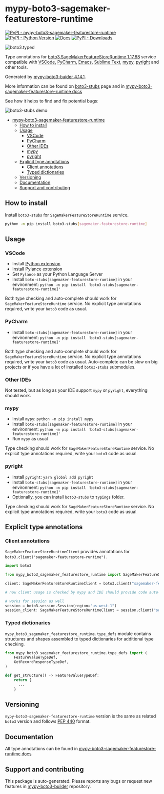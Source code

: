 # mypy-boto3-sagemaker-featurestore-runtime<a id="mypy-boto3-sagemaker-featurestore-runtime"></a>

[![PyPI - mypy-boto3-sagemaker-featurestore-runtime](https://img.shields.io/pypi/v/mypy-boto3-sagemaker-featurestore-runtime.svg?color=blue)](https://pypi.org/project/mypy-boto3-sagemaker-featurestore-runtime)
[![PyPI - Python Version](https://img.shields.io/pypi/pyversions/mypy-boto3-sagemaker-featurestore-runtime.svg?color=blue)](https://pypi.org/project/mypy-boto3-sagemaker-featurestore-runtime)
[![Docs](https://img.shields.io/readthedocs/mypy-boto3-builder.svg?color=blue)](https://mypy-boto3-builder.readthedocs.io/)
[![PyPI - Downloads](https://img.shields.io/pypi/dw/mypy-boto3-sagemaker-featurestore-runtime?color=blue)](https://pypistats.org/packages/mypy-boto3-sagemaker-featurestore-runtime)

![boto3.typed](https://github.com/vemel/mypy_boto3_builder/raw/master/logo.png)

Type annotations for
[boto3.SageMakerFeatureStoreRuntime 1.17.88](https://boto3.amazonaws.com/v1/documentation/api/1.17.88/reference/services/sagemaker-featurestore-runtime.html#SageMakerFeatureStoreRuntime)
service compatible with [VSCode](https://code.visualstudio.com/),
[PyCharm](https://www.jetbrains.com/pycharm/),
[Emacs](https://www.gnu.org/software/emacs/),
[Sublime Text](https://www.sublimetext.com/),
[mypy](https://github.com/python/mypy),
[pyright](https://github.com/microsoft/pyright) and other tools.

Generated by
[mypy-boto3-buider 4.14.1](https://github.com/vemel/mypy_boto3_builder).

More information can be found on
[boto3-stubs](https://pypi.org/project/boto3-stubs/) page and in
[mypy-boto3-sagemaker-featurestore-runtime docs](https://vemel.github.io/boto3_stubs_docs/mypy_boto3_sagemaker_featurestore_runtime/)

See how it helps to find and fix potential bugs:

![boto3-stubs demo](https://github.com/vemel/mypy_boto3_builder/raw/master/demo.gif)

- [mypy-boto3-sagemaker-featurestore-runtime](#mypy-boto3-sagemaker-featurestore-runtime)
  - [How to install](#how-to-install)
  - [Usage](#usage)
    - [VSCode](#vscode)
    - [PyCharm](#pycharm)
    - [Other IDEs](#other-ides)
    - [mypy](#mypy)
    - [pyright](#pyright)
  - [Explicit type annotations](#explicit-type-annotations)
    - [Client annotations](#client-annotations)
    - [Typed dictionaries](#typed-dictionaries)
  - [Versioning](#versioning)
  - [Documentation](#documentation)
  - [Support and contributing](#support-and-contributing)

## How to install<a id="how-to-install"></a>

Install `boto3-stubs` for `SageMakerFeatureStoreRuntime` service.

```bash
python -m pip install boto3-stubs[sagemaker-featurestore-runtime]
```

## Usage<a id="usage"></a>

### VSCode<a id="vscode"></a>

- Install
  [Python extension](https://marketplace.visualstudio.com/items?itemName=ms-python.python)
- Install
  [Pylance extension](https://marketplace.visualstudio.com/items?itemName=ms-python.vscode-pylance)
- Set `Pylance` as your Python Language Server
- Install `boto-stubs[sagemaker-featurestore-runtime]` in your environment:
  `python -m pip install 'boto3-stubs[sagemaker-featurestore-runtime]'`

Both type checking and auto-complete should work for
`SageMakerFeatureStoreRuntime` service. No explicit type annotations required,
write your `boto3` code as usual.

### PyCharm<a id="pycharm"></a>

- Install `boto-stubs[sagemaker-featurestore-runtime]` in your environment:
  `python -m pip install 'boto3-stubs[sagemaker-featurestore-runtime]'`

Both type checking and auto-complete should work for
`SageMakerFeatureStoreRuntime` service. No explicit type annotations required,
write your `boto3` code as usual. Auto-complete can be slow on big projects or
if you have a lot of installed `boto3-stubs` submodules.

### Other IDEs<a id="other-ides"></a>

Not tested, but as long as your IDE support `mypy` or `pyright`, everything
should work.

### mypy<a id="mypy"></a>

- Install `mypy`: `python -m pip install mypy`
- Install `boto-stubs[sagemaker-featurestore-runtime]` in your environment:
  `python -m pip install 'boto3-stubs[sagemaker-featurestore-runtime]'`
- Run `mypy` as usual

Type checking should work for `SageMakerFeatureStoreRuntime` service. No
explicit type annotations required, write your `boto3` code as usual.

### pyright<a id="pyright"></a>

- Install `pyright`: `yarn global add pyright`
- Install `boto-stubs[sagemaker-featurestore-runtime]` in your environment:
  `python -m pip install 'boto3-stubs[sagemaker-featurestore-runtime]'`
- Optionally, you can install `boto3-stubs` to `typings` folder.

Type checking should work for `SageMakerFeatureStoreRuntime` service. No
explicit type annotations required, write your `boto3` code as usual.

## Explicit type annotations<a id="explicit-type-annotations"></a>

### Client annotations<a id="client-annotations"></a>

`SageMakerFeatureStoreRuntimeClient` provides annotations for
`boto3.client("sagemaker-featurestore-runtime")`.

```python
import boto3

from mypy_boto3_sagemaker_featurestore_runtime import SageMakerFeatureStoreRuntimeClient

client: SageMakerFeatureStoreRuntimeClient = boto3.client("sagemaker-featurestore-runtime")

# now client usage is checked by mypy and IDE should provide code auto-complete

# works for session as well
session = boto3.session.Session(region="us-west-1")
session_client: SageMakerFeatureStoreRuntimeClient = session.client("sagemaker-featurestore-runtime")
```

### Typed dictionaries<a id="typed-dictionaries"></a>

`mypy_boto3_sagemaker_featurestore_runtime.type_defs` module contains
structures and shapes assembled to typed dictionaries for additional type
checking.

```python
from mypy_boto3_sagemaker_featurestore_runtime.type_defs import (
    FeatureValueTypeDef,
    GetRecordResponseTypeDef,
)

def get_structure() -> FeatureValueTypeDef:
    return {
      ...
    }
```

## Versioning<a id="versioning"></a>

`mypy-boto3-sagemaker-featurestore-runtime` version is the same as related
`boto3` version and follows
[PEP 440](https://www.python.org/dev/peps/pep-0440/) format.

## Documentation<a id="documentation"></a>

All type annotations can be found in
[mypy-boto3-sagemaker-featurestore-runtime docs](https://vemel.github.io/boto3_stubs_docs/mypy_boto3_sagemaker_featurestore_runtime/)

## Support and contributing<a id="support-and-contributing"></a>

This package is auto-generated. Please reports any bugs or request new features
in [mypy-boto3-builder](https://github.com/vemel/mypy_boto3_builder/issues/)
repository.
